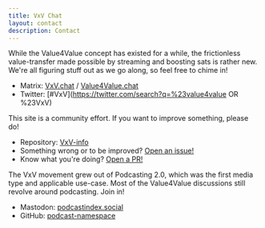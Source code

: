 ```yaml
---
title: VxV Chat
layout: contact
description: Contact
---
```


While the Value4Value concept has existed for a while, the frictionless
value-transfer made possible by streaming and boosting sats is rather new. We're
all figuring stuff out as we go along, so feel free to chime in!

- Matrix: [VxV.chat](http://VxV.chat) / [Value4Value.chat](http://Value4Value.chat)
- Twitter: [#VxV](https://twitter.com/search?q=%23value4value OR %23VxV)

This site is a community effort. If you want to improve something, please do!

- Repository: [VxV-info](https://github.com/SuperAtic/VxV.21.world)
- Something wrong or to be improved? [Open an issue!](https://github.com/SuperAtic/VxV.21.world/issues)
- Know what you're doing? [Open a PR!](https://github.com/SuperAtic/VxV.21.world/pulls)

The VxV movement grew out of Podcasting 2.0, which was the first media type and
applicable use-case. Most of the Value4Value discussions still revolve around
podcasting. Join in!

- Mastodon: [podcastindex.social](https://podcastindex.social)
- GitHub: [podcast-namespace](https://github.com/Podcastindex-org/podcast-namespace/discussions)
